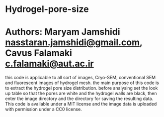 # Hydrogel-pore-size
# Authors: Maryam Jamshidi <nasstaran.jamshidi@gmail.com>, Cavus Falamaki <c.falamaki@aut.ac.ir>
this code is applicable to all sort of images, Cryo-SEM, conventional SEM and fluorescent images of hydrogel mesh. the main purpose of this code is to extract the hydrogel pore size distribution.
before analysing set the look up table so that the pores are white and the hydrogel walls are black, then enter the image directory and the directory for saving the resulting data.
This code is available under a MIT license and the image data is uploaded with permission under a CC0 license.
